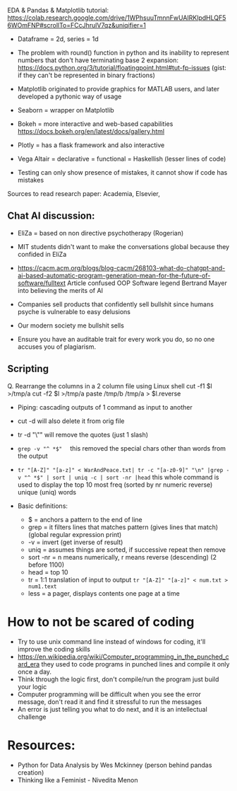 EDA & Pandas & Matplotlib tutorial: https://colab.research.google.com/drive/1WPhsuuTmnnFwUAIRKlpdHLQF56WOmFNP#scrollTo=FCcJhrulV7qz&uniqifier=1

- Dataframe = 2d, series = 1d
- The problem with round() function in python and its inability to represent numbers that don't have terminating base 2 expansion: https://docs.python.org/3/tutorial/floatingpoint.html#tut-fp-issues (gist: if they can't be represented in binary fractions)
- Matplotlib originated to provide graphics for MATLAB users, and later developed a pythonic way of usage

- Seaborn = wrapper on Matplotlib
- Bokeh = more interactive and web-based capabilities https://docs.bokeh.org/en/latest/docs/gallery.html
- Plotly = has a flask framework and also interactive
- Vega Altair = declarative = functional = Haskellish (lesser lines of code) 
- Testing can only show presence of mistakes, it cannot show if code has mistakes


Sources to read research paper: Academia, Elsevier, 


## Chat AI discussion:
- EliZa = based on non directive psychotherapy (Rogerian)
- MIT students didn't want to make the conversations global because they confided in EliZa
- https://cacm.acm.org/blogs/blog-cacm/268103-what-do-chatgpt-and-ai-based-automatic-program-generation-mean-for-the-future-of-software/fulltext Article confused OOP Software legend Bertrand Mayer into believing the merits of AI
- Companies sell products that confidently sell bullshit since humans psyche is vulnerable to easy delusions
- Our modern society me bullshit sells

- Ensure you have an auditable trait for every work you do, so no one accuses you of plagiarism.

## Scripting

Q. Rearrange the columns in a 2 column file using Linux shell
cut -f1 $l >/tmp/a
cut -f2 $l >/tmp/a
paste /tmp/b /tmp/a > $l.reverse

- Piping: cascading outputs of 1 command as input to another
- cut -d will also delete it from orig file
- tr -d "\\"" will remove the quotes (just 1 slash)
- ``grep -v "^ *$"  ``
this removed the special chars other than words from the output

- ``tr "[A-Z]" "[a-z]" < WarAndPeace.txt| tr -c "[a-z0-9]" "\n" |grep -v "^ *$" | sort | uniq -c | sort -nr |head``
this whole command is used to display the top 10 most freq (sorted by nr numeric reverse) unique (uniq) words

- Basic definitions:
	- $ = anchors a pattern to the end of line
	- grep = it filters lines that matches pattern (gives lines that match) (global regular expression print)
	- -v = invert (get inverse of result)
	- uniq = assumes things are sorted, if successive repeat then remove
	- sort -nr = n means numerically, r means reverse (descending) (2 before 1100)
	- head = top 10
	- tr = 1:1 translation of input to output `tr "[A-Z]" "[a-z]" < num.txt > num1.text`
	- less = a pager, displays contents one page at a time

# How to not be scared of coding
- Try to use unix command line instead of windows for coding, it'll improve the coding skills
- https://en.wikipedia.org/wiki/Computer_programming_in_the_punched_card_era they used to code programs in punched lines and compile it only once a day.
- Think through the logic first, don't compile/run the program just build your logic
- Computer programming will be difficult when you see the error message, don't read it and find it stressful to run the messages
- An error is just telling you what to do next, and it is an intellectual challenge

# Resources:
- Python for Data Analysis by Wes Mckinney (person behind pandas creation)
- Thinking like a Feminist - Nivedita Menon